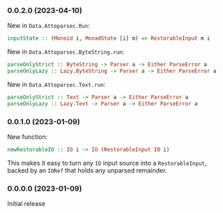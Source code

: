 ### 0.0.2.0 (2023-04-10)

New in `Data.Attoparsec.Run`:

```haskell
inputState :: (Monoid i, MonadState [i] m) => RestorableInput m i
```

New in `Data.Attoparsec.ByteString.run`:

```haskell
parseOnlyStrict :: ByteString -> Parser a -> Either ParseError a
parseOnlyLazy :: Lazy.ByteString -> Parser a -> Either ParseError a
```

New in `Data.Attoparsec.Text.run`:

```haskell
parseOnlyStrict :: Text -> Parser a -> Either ParseError a
parseOnlyLazy :: Lazy.Text -> Parser a -> Either ParseError a
```

### 0.0.1.0 (2023-01-09)

New function:

```haskell
newRestorableIO :: IO i -> IO (RestorableInput IO i)
```

This makes it easy to turn any `IO` input source into a `RestorableInput`,
backed by an `IORef` that holds any unparsed remainder.

### 0.0.0.0 (2023-01-09)

Initial release
